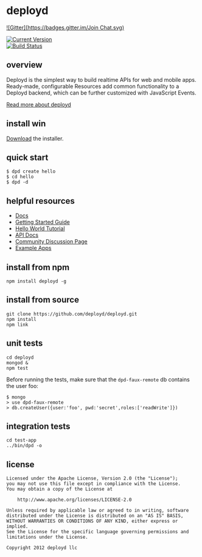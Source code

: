 # deployd

[![Gitter](https://badges.gitter.im/Join Chat.svg)](https://gitter.im/deployd/deployd?utm_source=badge&utm_medium=badge&utm_campaign=pr-badge&utm_content=badge)

[![Current Version](https://img.shields.io/npm/v/deployd.svg?style=flat-square)](https://www.npmjs.org/package/deployd)  
[![Build Status](https://img.shields.io/travis/deployd/deployd.svg?style=flat-square)](http://travis-ci.org/deployd/deployd)

## overview

Deployd is the simplest way to build realtime APIs for web and mobile apps. Ready-made, configurable Resources add common functionality to a Deployd backend, which can be further customized with JavaScript Events.

[Read more about deployd](http://deployd.com)


## install win

[Download](http://deployd.com) the installer.

## quick start

	$ dpd create hello
	$ cd hello
	$ dpd -d
	
## helpful resources

 - [Docs](http://docs.deployd.com/)
 - [Getting Started Guide](http://docs.deployd.com/docs/getting-started/what-is-deployd.html)
 - [Hello World Tutorial](http://docs.deployd.com/docs/getting-started/your-first-api.html)
 - [API Docs](http://docs.deployd.com/api)
 - [Community Discussion Page](http://deployd.com/community.html)
 - [Example Apps](http://docs.deployd.com/examples/)

## install from npm

	npm install deployd -g

## install from source

	git clone https://github.com/deployd/deployd.git
	npm install
	npm link

## unit tests

	cd deployd
	mongod &
	npm test

Before running the tests, make sure that the ```dpd-faux-remote``` db contains the user foo:
````shell
$ mongo
> use dpd-faux-remote
> db.createUser({user:'foo', pwd:'secret',roles:['readWrite']})
````

## integration tests
	
	cd test-app
	../bin/dpd -o

## license

    Licensed under the Apache License, Version 2.0 (the "License");
    you may not use this file except in compliance with the License.
    You may obtain a copy of the License at

        http://www.apache.org/licenses/LICENSE-2.0

    Unless required by applicable law or agreed to in writing, software
    distributed under the License is distributed on an "AS IS" BASIS,
    WITHOUT WARRANTIES OR CONDITIONS OF ANY KIND, either express or implied.
    See the License for the specific language governing permissions and
    limitations under the License.

    Copyright 2012 deployd llc
